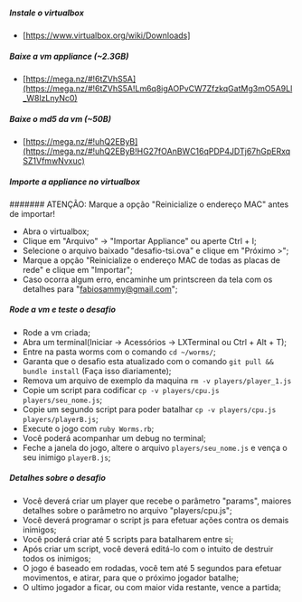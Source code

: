 ##### Instale o virtualbox
* [https://www.virtualbox.org/wiki/Downloads]

##### Baixe a vm appliance (~2.3GB)
* [https://mega.nz/#!6tZVhS5A](https://mega.nz/#!6tZVhS5A!Lm6q8igAOPvCW7ZfzkqGatMg3mO5A9Ll_W8lzLnyNc0)

##### Baixe o md5 da vm (~50B)
* [https://mega.nz/#!uhQ2EByB](https://mega.nz/#!uhQ2EByB!HG27fOAnBWC16qPDP4JDTj67hGpERxqSZ1VfmwNvxuc)

##### Importe a appliance no virtualbox
####### ATENÇÃO: Marque a opção "Reinicialize o endereço MAC" antes de importar!
* Abra o virtualbox;
* Clique em "Arquivo" -> "Importar Appliance" ou aperte Ctrl + I;
* Selecione o arquivo baixado "desafio-tsi.ova" e clique em "Próximo >";
* Marque a opção "Reinicialize o endereço MAC de todas as placas de rede" e clique em "Importar";
* Caso ocorra algum erro, encaminhe um printscreen da tela com os detalhes para "fabiosammy@gmail.com";

##### Rode a vm e teste o desafio
* Rode a vm criada;
* Abra um terminal(Iniciar -> Acessórios -> LXTerminal ou Ctrl + Alt + T);
* Entre na pasta worms com o comando `cd ~/worms/`;
* Garanta que o desafio esta atualizado com o comando `git pull && bundle install` (Faça isso diariamente);
* Remova um arquivo de exemplo da maquina `rm -v players/player_1.js`
* Copie um script para codificar `cp -v players/cpu.js players/seu_nome.js`;
* Copie um segundo script para poder batalhar `cp -v players/cpu.js players/playerB.js`;
* Execute o jogo com `ruby Worms.rb`;
* Você poderá acompanhar um debug no terminal;
* Feche a janela do jogo, altere o arquivo `players/seu_nome.js` e vença o seu inimigo `playerB.js`;

##### Detalhes sobre o desafio
* Você deverá criar um player que recebe o parâmetro "params", maiores detalhes sobre o parâmetro no arquivo "players/cpu.js";
* Você deverá programar o script js para efetuar ações contra os demais inimigos;
* Você poderá criar até 5 scripts para batalharem entre si;
* Após criar um script, você deverá editá-lo com o intuito de destruir todos os inimigos;
* O jogo é baseado em rodadas, você tem até 5 segundos para efetuar movimentos, e atirar, para que o próximo jogador batalhe;
* O ultimo jogador a ficar, ou com maior vida restante, vence a partida;
